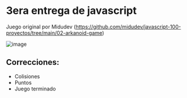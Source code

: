 # 3era entrega de javascript

Juego original por Midudev (https://github.com/midudev/javascript-100-proyectos/tree/main/02-arkanoid-game)

![image](https://github.com/user-attachments/assets/5574fa21-e776-4e78-a0f2-be3d059f34d2)

## Correcciones:
* Colisiones
* Puntos
* Juego terminado
